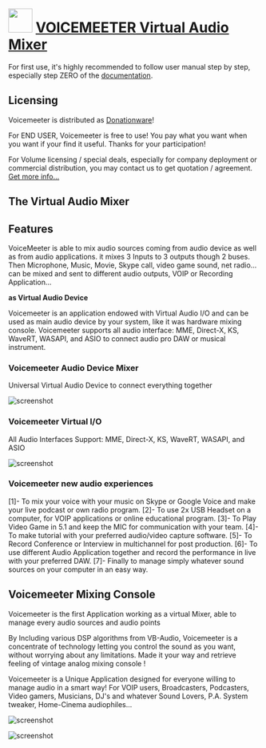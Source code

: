 ﻿# <img src="https://cdn.jsdelivr.net/gh/chtof/chocolatey-packages/automatic/voicemeeter/voicemeeter.png" width="48" height="48"/> [VOICEMEETER Virtual Audio Mixer](https://chocolatey.org/packages/voicemeeter)

For first use, it's highly recommended to follow user manual step by step, especially step ZERO of the [documentation](https://www.vb-audio.com/Voicemeeter/#Documentation).

## Licensing
Voicemeeter is distributed as [Donationware](https://www.vb-audio.com/Voicemeeter/Donationware.htm)!

For END USER, Voicemeeter is free to use! You pay what you want when you want if your find it useful. Thanks for your participation!

For Volume licensing / special deals, especially for company deployment or commercial distribution, you may contact us to get quotation / agreement. [Get more info...](https://www.vb-audio.com/Services/licensing.htm)
## The Virtual Audio Mixer

## Features

VoiceMeeter is able to mix audio sources coming from audio device as well as from audio applications. it mixes 3 Inputs to 3 outputs though 2 buses. Then Microphone, Music, Movie, Skype call, video game sound, net radio... can be mixed and sent to different audio outputs, VOIP or Recording Application... 

**as Virtual Audio Device**

Voicemeeter is an application endowed with Virtual Audio I/O and can be used as main audio device by your system, like it was hardware mixing console. Voicemeeter supports all audio interface: MME, Direct-X, KS, WaveRT, WASAPI, and ASIO to connect audio pro DAW or musical instrument.

### Voicemeeter Audio Device Mixer
Universal Virtual Audio Device to connect everything together

![screenshot](https://cdn.jsdelivr.net/gh/chtof/chocolatey-packages/automatic/voicemeeter/screenshot1.png)

### Voicemeeter Virtual I/O
All Audio Interfaces Support: MME, Direct-X, KS, WaveRT, WASAPI, and ASIO

![screenshot](https://cdn.jsdelivr.net/gh/chtof/chocolatey-packages/automatic/voicemeeter/screenshot2.png)

### Voicemeeter new audio experiences

[1]- To mix your voice with your music on Skype or Google Voice and make your live podcast or own radio program.
[2]- To use 2x USB Headset on a computer, for VOIP applications or online educational program.
[3]- To Play Video Game in 5.1 and keep the MIC for communication with your team.
[4]- To make tutorial with your preferred audio/video capture software.
[5]- To Record Conference or Interview in multichannel for post production.
[6]- To use different Audio Application together and record the performance in live with your preferred DAW.
[7]- Finally to manage simply whatever sound sources on your computer in an easy way.

## Voicemeeter Mixing Console

Voicemeeter is the first Application working as a virtual Mixer, able to manage every audio sources and audio points

By Including various DSP algorithms from VB-Audio, Voicemeeter is a concentrate of technology letting you control the sound as you want, without worrying about any limitations. Made it your way and retrieve feeling of vintage analog mixing console !

Voicemeeter is a Unique Application designed for everyone willing to manage audio in a smart way! For VOIP users, Broadcasters, Podcasters, Video gamers, Musicians, DJ's and whatever Sound Lovers, P.A. System tweaker, Home-Cinema audiophiles...

![screenshot](https://cdn.jsdelivr.net/gh/chtof/chocolatey-packages/automatic/voicemeeter/screenshot3.png)

![screenshot](https://cdn.jsdelivr.net/gh/chtof/chocolatey-packages/automatic/voicemeeter/screenshot.png)
